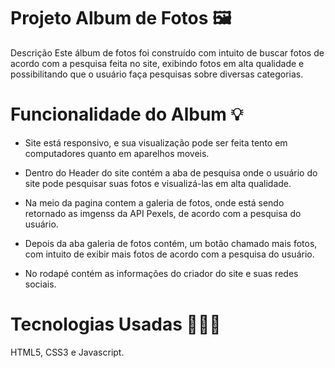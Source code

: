 # Projeto Album de Fotos 🖼️
Descrição
Este álbum de fotos foi construído com intuito de buscar fotos de acordo com a pesquisa feita no site, exibindo fotos em alta qualidade e possibilitando que o usuário faça pesquisas sobre diversas categorias.

# Funcionalidade do Album 💡
* Site está responsivo, e sua visualização pode ser feita tento em computadores quanto em aparelhos moveis.

* Dentro do Header do site contém a aba de pesquisa onde o usuário do site pode pesquisar suas fotos e visualizá-las em alta qualidade.

* Na meio da pagina contem a galeria de fotos, onde está sendo retornado as imgenss da API Pexels, de acordo com a pesquisa do usuário.

* Depois da aba galeria de fotos contém, um botão chamado mais fotos, com intuito de exibir mais fotos de acordo com a pesquisa do usuário.

* No rodapé contém as informações do criador do site e suas redes sociais.

# Tecnologias Usadas 👨🏻‍💻
HTML5, CSS3 e Javascript.
